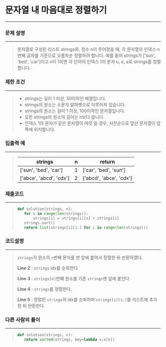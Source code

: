 # 문자열 내 마음대로 정렬하기

---



### 문제 설명

---

>문자열로 구성된 리스트 strings와, 정수 n이 주어졌을 때, 각 문자열의 인덱스 n번째 글자를 기준으로 오름차순 정렬하려 합니다. 예를 들어 strings가 ['sun', 'bed', 'car']이고 n이 1이면 각 단어의 인덱스 1의 문자 u, e, a로 strings를 정렬합니다.



### 제한 조건

---

>- strings는 길이 1 이상, 50이하인 배열입니다.
>- strings의 원소는 소문자 알파벳으로 이루어져 있습니다.
>- strings의 원소는 길이 1 이상, 100이하인 문자열입니다.
>- 모든 strings의 원소의 길이는 n보다 큽니다.
>- 인덱스 1의 문자가 같은 문자열이 여럿 일 경우, 사전순으로 앞선 문자열이 앞쪽에 위치합니다.



### 입출력 예

---

>| strings                 | n    | return                  |
>| ----------------------- | ---- | ----------------------- |
>| ['sun', 'bed', 'car']   | 1    | ['car', 'bed', 'sun']   |
>| ['abce', 'abcd', 'cdx'] | 2    | ['abcd', 'abce', 'cdx'] |



### 제출코드

---

>```python
>def solution(strings, n):
>    for i in range(len(strings)):
>        strings[i] = strings[i][n] + strings[i]
>    strings.sort()
>    return list(strings[i][1:] for i in range(len(strings)))
>```



### 코드설명

---

>`strings`각 원소의 `n`번째 문자를 맨 앞에 붙여서 정렬한 뒤 반환하였다. 
>
>**Line 2** : `strings` idx를 순회한다
>
>**Line 3** : `strings[n]`번째 원소를 기존 `strings`맨 앞에 붙인다.
>
>**Line 4** : `strings`를 정렬한다.
>
>**Line 5** : 정렬된 `strings`의 idx를 순회하며 `strings[i][1:]`를 리스트에 추가한 뒤 반환한다.



### 다른 사람의 풀이

---

>```python
>def solution(strings, n):
>    return sorted(strings, key=lambda x:x[n])
>```

